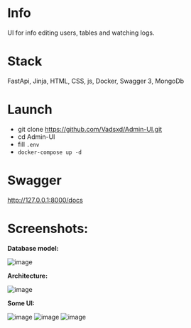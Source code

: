 # Info
UI for info editing users, tables and watching logs.

# Stack
FastApi, Jinja, HTML, CSS, js, Docker, Swagger 3, MongoDb

# Launch
+ git clone https://github.com/Vadsxd/Admin-UI.git
+ cd Admin-UI
+ fill ```.env```
+ ```docker-compose up -d```

# Swagger
http://127.0.0.1:8000/docs

# Screenshots:
**Database model:**

![image](https://github.com/Vadsxd/Admin-UI/assets/71721490/6342855d-20e2-45a8-ad3b-2a7f1f21cc1b)

**Architecture:**

![image](https://github.com/Vadsxd/Admin-UI/assets/71721490/2db8c4d0-9fdf-4012-86b8-a547d38abeaf)

**Some UI:**

![image](https://github.com/Vadsxd/Admin-UI/assets/71721490/0208e850-eb46-4fc6-86f4-94d345cb9d01)
![image](https://github.com/Vadsxd/Admin-UI/assets/71721490/17021958-67b3-4ec3-afc4-eb7e8ce892a5)
![image](https://github.com/Vadsxd/Admin-UI/assets/71721490/5999b6f0-a526-4776-8c57-873ab6024ce1)
